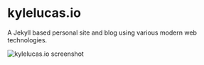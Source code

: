 # kylelucas.io
A Jekyll based personal site and blog using various modern web technologies.

![kylelucas.io screenshot](http://i.imgur.com/oGcRC6p.png)
